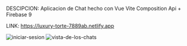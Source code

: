 DESCIPCION: Aplicacion de Chat hecho con Vue Vite Composition Api + Firebase 9

LINK: https://luxury-torte-7889ab.netlify.app

![iniciar-sesion](https://user-images.githubusercontent.com/74424452/186838141-20434350-3efd-464e-9dd1-e60dacb79194.png)
![vista-de-los-chats](https://user-images.githubusercontent.com/74424452/186838149-a3463989-febf-4773-ac9b-bd15a559de87.png)
